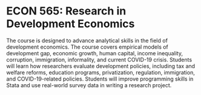 # ECON 565: Research in Development Economics

The course is designed to advance analytical skills in the field of development economics. The course covers empirical models of development gap, economic growth, human capital, income inequality, corruption, immigration, informality, and current COVID-19 crisis. Students will learn how researchers evaluate development policies, including tax and welfare reforms, education programs, privatization, regulation, immigration, and COVID-19-related policies. Students will improve programming skills in Stata and use real-world survey data in writing a research project.